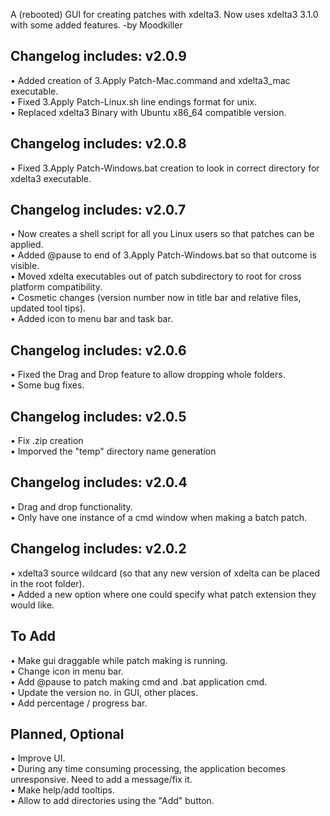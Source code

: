 A (rebooted) GUI for creating patches with xdelta3. Now uses xdelta3 3.1.0 with some added features.
-by Moodkiller

Changelog includes: v2.0.9
--------  
• Added creation of 3.Apply Patch-Mac.command and xdelta3_mac executable.  
• Fixed 3.Apply Patch-Linux.sh line endings format for unix.  
• Replaced xdelta3 Binary with Ubuntu x86_64 compatible version.

Changelog includes: v2.0.8
--------
• Fixed 3.Apply Patch-Windows.bat creation to look in correct directory for xdelta3 executable.  

Changelog includes: v2.0.7
--------
• Now creates a shell script for all you Linux users so that patches can be applied.  
• Added @pause to end of 3.Apply Patch-Windows.bat so that outcome is visible.  
• Moved xdelta executables out of patch subdirectory to root for cross platform compatibility.  
• Cosmetic changes (version number now in title bar and relative files, updated tool tips).  
• Added icon to menu bar and task bar.  


Changelog includes:
v2.0.6
--------
• Fixed the Drag and Drop feature to allow dropping whole folders.  
• Some bug fixes.  


Changelog includes:
v2.0.5
--------
• Fix .zip creation  
• Imporved the "temp" directory name generation  


Changelog includes:
v2.0.4
--------
• Drag and drop functionality.  
• Only have one instance of a cmd window when making a batch patch.  


Changelog includes:
v2.0.2
--------
• xdelta3 source wildcard (so that any new version of xdelta can be placed in the root folder).  
• Added a new option where one could specify what patch extension they would like.




To Add
---------
• Make gui draggable while patch making is running.  
• Change icon in menu bar.   
• Add @pause to patch making cmd and .bat application cmd.  
• Update the version no. in GUI, other places.  
• Add percentage / progress bar.  


Planned, Optional
---------
• Improve UI.  
• During any time consuming processing, the application becomes unresponsive. Need to add a message/fix it.  
• Make help/add tooltips.   
• Allow to add directories using the "Add" button.   

